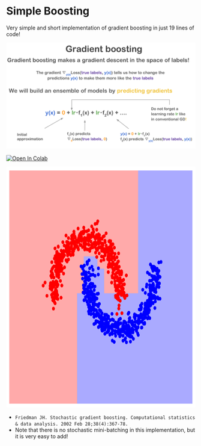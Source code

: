 # Simple Boosting

Very simple and short implementation of gradient boosting in just 19 lines of code!

<p align="center">
  <img src="https://raw.githubusercontent.com/senya-ashukha/simple-boosting/master/the_idea.png"/>
</p>

[![Open In Colab](https://colab.research.google.com/assets/colab-badge.svg)](https://colab.research.google.com/github/senya-ashukha/simple-boosting/blob/master/simple-boosting.ipynb)

<p align="center">
<img height="640" src="sgb.png"/>
</p>

- `Friedman JH. Stochastic gradient boosting. Computational statistics & data analysis. 2002 Feb 28;38(4):367-78.`
- Note that there is no stochastic mini-batching in this implementation, but it is very easy to add!
